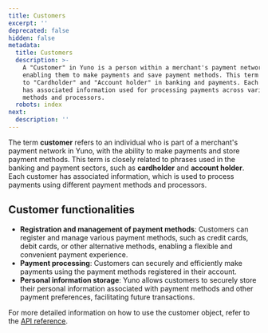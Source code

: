 ```yaml
---
title: Customers
excerpt: ''
deprecated: false
hidden: false
metadata:
  title: Customers
  description: >-
    A "Customer" in Yuno is a person within a merchant's payment network,
    enabling them to make payments and save payment methods. This term is akin
    to "Cardholder" and "Account holder" in banking and payments. Each customer
    has associated information used for processing payments across various
    methods and processors.
  robots: index
next:
  description: ''
---
```

The term **customer** refers to an individual who is part of a merchant's payment network in Yuno, with the ability to make payments and store payment methods. This term is closely related to phrases used in the banking and payment sectors, such as **cardholder** and **account holder**. Each customer has associated information, which is used to process payments using different payment methods and processors.

## Customer functionalities

* **Registration and management of payment methods**: Customers can register and manage various payment methods, such as credit cards, debit cards, or other alternative methods, enabling a flexible and convenient payment experience.
* **Payment processing**: Customers can securely and efficiently make payments using the payment methods registered in their account.
* **Personal information storage**: Yuno allows customers to securely store their personal information associated with payment methods and other payment preferences, facilitating future transactions.

For more detailed information on how to use the customer object, refer to the [API reference](ref:the-customer-object).
